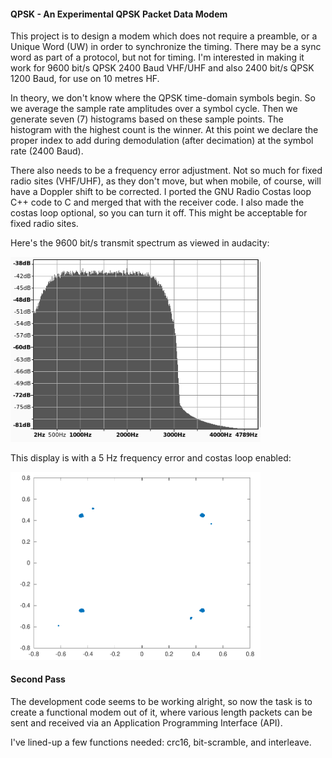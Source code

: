 #### QPSK - An Experimental QPSK Packet Data Modem
This project is to design a modem which does not require a preamble, or a Unique Word (UW) in order to synchronize the timing. There may be a sync word as part of a protocol, but not for timing. I'm interested in making it work for 9600 bit/s QPSK 2400 Baud VHF/UHF and also 2400 bit/s QPSK 1200 Baud, for use on 10 metres HF. 

In theory, we don't know where the QPSK time-domain symbols begin. So we average the sample rate amplitudes over a symbol cycle. Then we generate seven (7) histograms based on these sample points. The histogram with the highest count is the winner. At this point we declare the proper index to add during demodulation (after decimation) at the symbol rate (2400 Baud).

There also needs to be a frequency error adjustment. Not so much for fixed radio sites (VHF/UHF), as they don't move, but when mobile, of course, will have a Doppler shift to be corrected. I ported the GNU Radio Costas loop C++ code to C and merged that with the receiver code. I also made the costas loop optional, so you can turn it off. This might be acceptable for fixed radio sites.

Here's the 9600 bit/s transmit spectrum as viewed in audacity:

<img src="spectrum.png" width="400">  

This display is with a 5 Hz frequency error and costas loop enabled:

<img src="scatter.png" width="400">  

#### Second Pass
The development code seems to be working alright, so now the task is to create a functional modem out of it, where various length packets can be sent and received via an Application Programming Interface (API).

I've lined-up a few functions needed: crc16, bit-scramble, and interleave.
